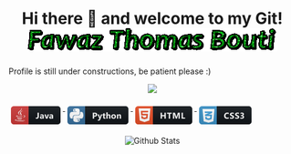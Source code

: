 <h1 align="center">
    Hi there 👋 and welcome to my Git! <br/> <img src="text.gif" alt="Fawaz Thomas Bouti" />
</h1>


Profile is still under constructions, be patient please :) 

<p align="center" >
<a href="https://github.com/anuraghazra/github-readme-stats"> 
    <img  src="https://github-readme-stats.vercel.app/api?username=achellous&&show_icons=true&theme=radical"/>
  </a>
</p>
<p align="center" >
    <a img  src="coder.gif"/>
    </a>
 </p>  
<p align="left">
  <!-- For more icons please follow  https://github.com/MikeCodesDotNET/ColoredBadges -->
  <a href="#">
    <img src="java.png" alt="java" style="vertical-align:top; margin:6px 4px">
  </a> 
  <a href="#">
   <img src="python.png" alt="python" style="vertical-align:top; margin:6px 4px">
  </a>
  <a href="#">
   <img src="html.png" alt="html" style="vertical-align:top; margin:6px 4px">
  </a>
    <a href="#">
   <img src="css3.png" alt="css3" style="vertical-align:top; margin:6px 4px">
  </a>
    
</p>




<!--
**Achellous/Achellous** is a ✨ _special_ ✨ repository because its `README.md` (this file) appears on your GitHub profile.

Here are some ideas to get you started:

- 🔭 I’m an Application-Developer i work mainly with (Java)
- 🌱 I’m currently learning: Java, Python, Smalltalk

- 📫 How to reach me: Fawaz.thomas.bo@gmail.com
- 😄 Pronouns: We/Us
- ⚡ Fun fact: After the rain comes the sun and after the sun comes the rain again! 

-->
        
 
<p align="center">
        <img src="https://raw.githubusercontent.com/mayhemantt/mayhemantt/Update/svg/Bottom.svg" alt="Github Stats" />
</p>
